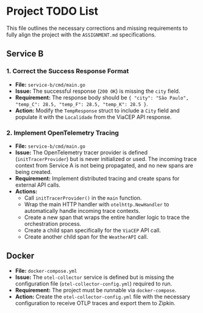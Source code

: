 # Project TODO List

This file outlines the necessary corrections and missing requirements to fully align the project with the `ASSIGNMENT.md` specifications.

## Service B

### 1. Correct the Success Response Format

-   **File:** `service-b/cmd/main.go`
-   **Issue:** The successful response (`200 OK`) is missing the `city` field.
-   **Requirement:** The response body should be `{ "city": "São Paulo", "temp_C": 28.5, "temp_F": 28.5, "temp_K": 28.5 }`.
-   **Action:** Modify the `TempResponse` struct to include a `City` field and populate it with the `Localidade` from the ViaCEP API response.

### 2. Implement OpenTelemetry Tracing

-   **File:** `service-b/cmd/main.go`
-   **Issue:** The OpenTelemetry tracer provider is defined (`initTracerProvider`) but is never initialized or used. The incoming trace context from Service A is not being propagated, and no new spans are being created.
-   **Requirement:** Implement distributed tracing and create spans for external API calls.
-   **Actions:**
    -   Call `initTracerProvider()` in the `main` function.
    -   Wrap the main HTTP handler with `otelhttp.NewHandler` to automatically handle incoming trace contexts.
    -   Create a new span that wraps the entire handler logic to trace the orchestration process.
    -   Create a child span specifically for the `ViaCEP` API call.
    -   Create another child span for the `WeatherAPI` call.

## Docker

-   **File:** `docker-compose.yml`
-   **Issue:** The `otel-collector` service is defined but is missing the configuration file (`otel-collector-config.yml`) required to run.
-   **Requirement:** The project must be runnable via `docker-compose`.
-   **Action:** Create the `otel-collector-config.yml` file with the necessary configuration to receive OTLP traces and export them to Zipkin.
